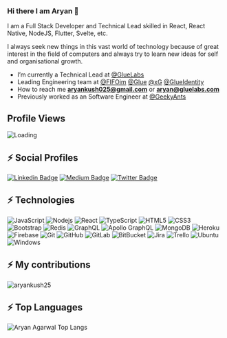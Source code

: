 ### Hi there I am Aryan 👋

I am a Full Stack Developer and Technical Lead skilled in React, React Native, NodeJS, Flutter, Svelte, etc.

I always seek new things in this vast world of technology because of great interest in the field of computers and always try to learn new ideas for self and organisational growth.


- I’m currently a Technical Lead at [@GlueLabs](https://gluelabs.com/)
- Leading Engineering team at [@FIFOim](https://fifo.im/) [@Glue](https://glue.is/) [@xG](https://x.glue.is/) [@GlueIdentity](https://id.glue.is/)
- How to reach me **aryankush025@gmail.com** or **aryan@gluelabs.com**
- Previously worked as an Software Engineer at [@GeekyAnts](https://geekyants.com/)

## Profile Views
<img align="left" src = "https://profile-counter.glitch.me/aryankush25/count.svg" alt ="Loading"> <br>

## ⚡ Social Profiles

[![Linkedin Badge](https://img.shields.io/badge/-aryankush25-blue?style=flat-square&logo=Linkedin&logoColor=white&link=https://www.linkedin.com/in/aryankush25/)](https://www.linkedin.com/in/aryankush25/)
[![Medium Badge](https://img.shields.io/badge/-@aryankush25-03a57a?style=flat-square&labelColor=000000&logo=Medium&link=https://medium.com/@aryankush25/)](https://medium.com/@aryankush25)
[![Twitter Badge](https://img.shields.io/badge/-@aryankush25-15202B?style=flat-square&labelColor=white&logo=Twitter&link=https://twitter.com/aryankush25)](https://twitter.com/aryankush25)

## ⚡ Technologies

![JavaScript](https://img.shields.io/badge/-JavaScript-black?style=flat-square&logo=javascript)
![Nodejs](https://img.shields.io/badge/-Nodejs-black?style=flat-square&logo=Node.js)
![React](https://img.shields.io/badge/-React-black?style=flat-square&logo=react)
![TypeScript](https://img.shields.io/badge/-TypeScript-007ACC?style=flat-square&logo=typescript)
![HTML5](https://img.shields.io/badge/-HTML5-E34F26?style=flat-square&logo=html5&logoColor=white)
![CSS3](https://img.shields.io/badge/-CSS3-1572B6?style=flat-square&logo=css3)
![Bootstrap](https://img.shields.io/badge/-Bootstrap-563D7C?style=flat-square&logo=bootstrap)
![Redis](https://img.shields.io/badge/-Redis-black?style=flat-square&logo=Redis)
![GraphQL](https://img.shields.io/badge/-GraphQL-E10098?style=flat-square&logo=graphql)
![Apollo GraphQL](https://img.shields.io/badge/-Apollo%20GraphQL-311C87?style=flat-square&logo=apollo-graphql)
![MongoDB](https://img.shields.io/badge/-MongoDB-black?style=flat-square&logo=mongodb)
![Heroku](https://img.shields.io/badge/-Heroku-430098?style=flat-square&logo=heroku)
![Firebase](https://img.shields.io/badge/-Firebase-black?style=flat-square&logo=firebase)
![Git](https://img.shields.io/badge/-Git-black?style=flat-square&logo=git)
![GitHub](https://img.shields.io/badge/-GitHub-181717?style=flat-square&logo=github)
![GitLab](https://img.shields.io/badge/-GitLab-FCA121?style=flat-square&logo=gitlab)
![BitBucket](https://img.shields.io/badge/-BitBucket-darkblue?style=flat-square&logo=bitbucket)
![Jira](https://img.shields.io/badge/-jira-black?style=flat-square&logo=jira)
![Trello](https://img.shields.io/badge/-Trello-black?style=flat-square&logo=trello)
![Ubuntu](https://img.shields.io/badge/-Ubuntu-black?style=flat-square&logo=ubuntu)
![Windows](https://img.shields.io/badge/-Windows-black?style=flat-square&logo=windows)

<!-- ## ⚡ My Stats

<p align="left"> <a href="https://github.com/ryo-ma/github-profile-trophy"><img src="https://github-profile-trophy.vercel.app/?username=aryankush25" alt="aryankush25" /></a> </p> -->

## ⚡ My contributions

<p><img align="center" src="https://github-readme-streak-stats.herokuapp.com/?user=aryankush25&" alt="aryankush25" /></p>

<!-- ## ⚡ My contributions graph

[![my github activity graph](https://activity-graph.herokuapp.com/graph?username=aryankush25&theme=redical)](https://github.com/aryankush25/github-readme-activity-graph) -->


## ⚡ Top Languages

<p><img align="left" src="https://github-readme-stats.vercel.app/api/top-langs/?username=aryankush25&layout=compact&hide=html" alt="Aryan Agarwal Top Langs" /></p>

